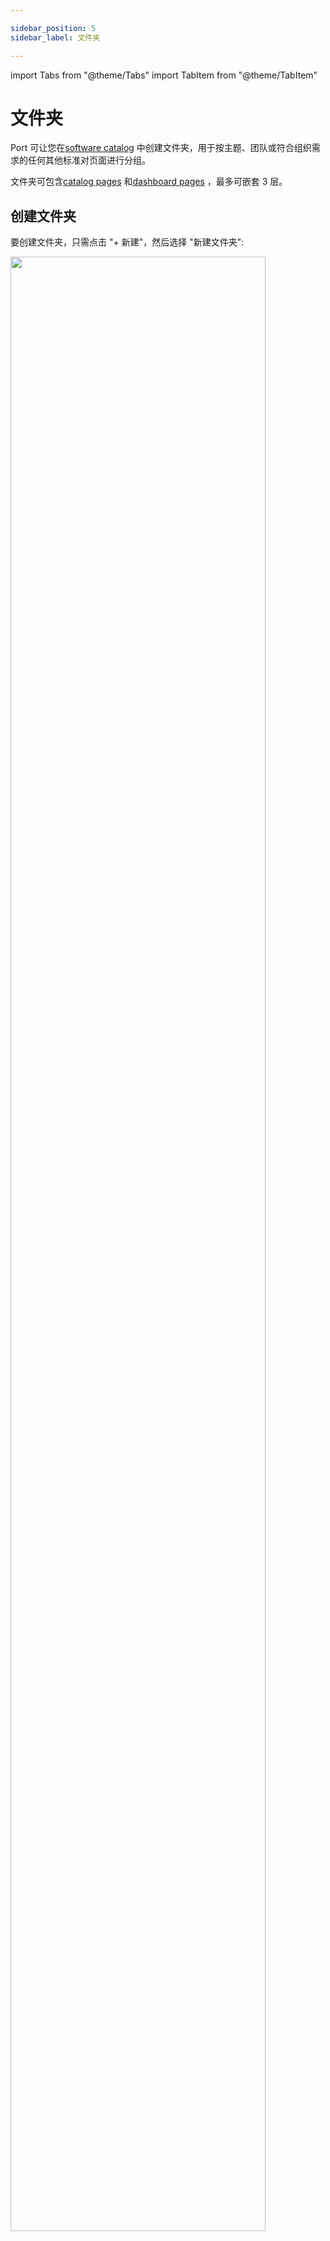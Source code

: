 ```yaml
---

sidebar_position: 5
sidebar_label: 文件夹

---
```


import Tabs from "@theme/Tabs"
import TabItem from "@theme/TabItem"

# 文件夹

Port 可让您在[software catalog](https://app.getport.io/services) 中创建文件夹，用于按主题、团队或符合组织需求的任何其他标准对页面进行分组。

文件夹可包含[catalog pages](/customize-pages-dashboards-and-plugins/page/catalog-page) 和[dashboard pages](/customize-pages-dashboards-and-plugins/page/dashboard-page) ，最多可嵌套 3 层。

## 创建文件夹

要创建文件夹，只需点击 "+ 新建"，然后选择 "新建文件夹": 

<img src='/img/software-catalog/pages/createNewFolder.gif' width='90%' />

<br/><br/>

您还可以单击"... "按钮，在另一个文件夹内创建文件夹: 

<img src='/img/software-catalog/pages/createNestedFolder.gif' width='90%' />

## 在文件夹之间移动页面

要将页面移入/移出文件夹，请将鼠标悬停在页面上，按住 `⠿` 图标并将其拖动到所需位置和深度: 

<img src='/img/software-catalog/pages/movePagesBetweenFolders.gif' width='90%' />